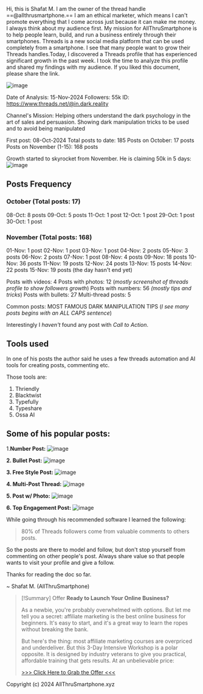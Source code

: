 Hi, this is Shafat M. I am the owner of the thread handle ==@allthrusmartphone.== I am an ethical marketer, which means I can't promote everything that I come across just because it can make me money. I always think about my audience first. My mission for AllThruSmartphone is to help people learn, build, and run a business entirely through their smartphones. Threads is a new social media platform that can be used completely from a smartphone. I see that many people want to grow their Threads handles.Today, I discovered a Threads profile that has experienced significant growth in the past week. I took the time to analyze this profile and shared my findings with my audience. If you liked this document, please share the link.


![image](.attachments/c8b07d503df102411db4097c6818b7f47d122666.png) 

Date of Analysis: 15-Nov-2024
Followers: 55k
ID: https://www.threads.net/@in.dark.reality

Channel's Mission: Helping others understand the dark psychology in the art of sales and persuasion. Showing dark manipulation tricks to be used and to avoid being manipulated

First post: 08-Oct-2024
Total posts to date: 185 
Posts on October: 17 posts
Posts on November (1-15): 168 posts

Growth started to skyrocket from November. He is claiming 50k in 5 days:
![image](.attachments/9c61509f81ff57078ef85efab5c335fb20642ddb.png) 

## Posts Frequency
### October (Total posts: 17)
08-Oct: 8 posts
09-Oct: 5 posts
11-Oct: 1 post
12-Oct: 1 post
29-Oct: 1 post
30-Oct: 1 post

### November (Total posts: 168)
01-Nov: 1 post
02-Nov: 1 post
03-Nov: 1 post
04-Nov: 2 posts
05-Nov: 3 posts
06-Nov: 2 posts
07-Nov: 1 post
08-Nov: 4 posts
09-Nov: 18 posts
10-Nov: 36 posts
11-Nov: 19 posts
12-Nov: 24 posts
13-Nov: 15 posts
14-Nov: 22 posts
15-Nov: 19 posts (the day hasn't end yet)

Posts with videos: 4
Posts with photos: 12 (_mostly screenshot of threads profile to show followers growth_)
Posts with numbers: 56 _(mostly tips and tricks_)
Posts with bullets: 27
Multi-thread posts: 5

Common posts: MOST FAMOUS DARK MANIPULATION TIPS 
(_I see many posts begins with an ALL CAPS sentence_)

Interestingly I _haven't_ found any post with _Call to Action_.

## Tools used
In one of his posts the author said he uses a few threads automation and AI tools for creating posts, commenting etc. 

Those tools are:
1. Thriendly
2. Blacktwist
3. Typefully
4. Typeshare
5. Ossa AI

## Some of his popular posts:
1.**Number Post:**
![image](.attachments/eff17dae0116a63d717eff58cd7812ebe314a4d3.png) 

**2. Bullet Post:**
![image](.attachments/964237347ede7aa7ae460edcbe78fd5b8c81fcd7.png) 

**3. Free Style Post:**
![image](.attachments/5c16833492a01525c09a71615d01980065ea9a6e.png) 

**4. Multi-Post Thread:**
![image](.attachments/0339845412a699e5580266071e0053f7c7a519d0.png) 

**5. Post w/ Photo:**
![image](.attachments/bb11564c5ab944d344cc7fa44d9e51d9f8d75dbf.png) 

**6. Top Engagement Post:**
![image](.attachments/15f9b32bf152d09d1f650aed4e67a78dcf309cda.png) 


While going through his recommended software I learned the following:

> 80% of Threads followers come from valuable comments to others posts.

So the posts are there to model and follow, but don't stop yourself from commenting on other people's post. Always share value so that people wants to visit your profile and give a follow. 

Thanks for reading the doc so far. 

~ Shafat M. (AllThruSmartphone)


> [!Summary] Offer
> **Ready to Launch Your Online Business?**
> 
> As a newbie, you're probably overwhelmed with options. But let me tell you a secret: affiliate marketing is the best online business for beginners. It's easy to start, and it's a great way to learn the ropes without breaking the bank.
> 
> But here's the thing: most affiliate marketing courses are overpriced and underdeliver. But this 3-Day Intensive Workshop is a polar opposite. It is designed by industry veterans to give you practical, affordable training that gets results. At an unbelievable price:
> 
> [>>> Click Here to Grab the Offer <<<](https://rebrand.ly/roadmapexclusive)


Copyright (c) 2024 AllThruSmartphone.xyz